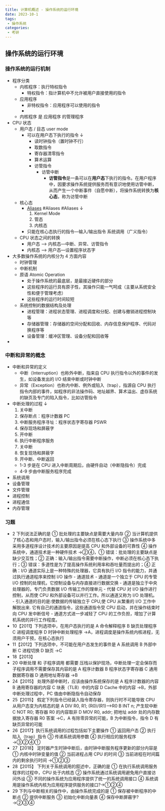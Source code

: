 ```yaml
---
title: 计算机概述 - 操作系统的运行环境
date: 2023-10-1
tags:
 - 操作系统
categories:
 - 考研
---
```


## 操作系统的运行环境

### 操作系统的运行机制

- 程序分类
  - 内核程序：执行特权指令
    - 特权指令：指计算机中不允许被用户直接使用的指令
  - 应用程序
    - 非特权指令：应用程序可以使用的指令
    -
  - 内核程序 是 应用程序 的管理程序
- CPU 状态
  - 用户态 / 目态 user mode
    - 可以在用户态下执行的指令 ↓
      - 读时钟指令（置时钟不行）
      - 取数指令
      - 寄存器清零指令
      - 算术运算
      - 访管指令
        - 访管中断
          - **访管指令**是一条可以在**用户态**下执行的指令。在用户程序中，因要求操作系统提供服务而有意识地使用访管中断，从而产生一个中断事件（自愿中断），将操作系统转换为**核心态**，称为访管中断
  - 核心态
    - [Aliases](./~/Aliases.md) #Aliases #Aliases ↓
      1. Kernel Mode
      2. 管态
      3. 内核态
    - 只能在核心态执行的指令―输入/输出指令 系统调用（广义指令）
  - CPU 状态之间的转换
    - 用户态 —> 内核态―中断、异常、访管指令
    - 内核态 —> 用户态―设置程序状态字
- 大多数操作系统的内核分为 4 方面内容
  - 时钟管理
  - 中断机制
  - 原语 Atomic Operation
    - 处于操作系统的最底层，是最接近硬件的部分
    - 这些程序的运行具有原子性，其操作只能一气呵成（主要从系统安全性和便于管理考虑）
    - 这些程序的运行时间较短
  - 系统控制的数据结构及处理
    - 进程管理：进程状态管理、进程调度和分配、创建与撤销进程控制块等
    - 存储器管理：存储器的空间分配和回收、内存信息保护程序、代码对换程序等
    - 设备管理：缓冲区管理、设备分配和回收等
-

### 中断和异常的概念

- 中断和异常的定义
  - 中断（Interruption）也称外中断，指来自 CPU 执行指令以外的事件的发生，如设备发出的 I/O 结束中断或时钟中断
  - 异常（Exception）也称内中断、例外或陷入（trap），指源自 CPU 执行指令内部的事件，如程序的非法操作码、地址越界、算术溢出、虚存系统的缺页及专门的陷入指令，比如访管指令
- 中断处理的过程 ↓
  1. 关中断
  2. 保存断点：程序计数器 PC
  3. 中断服务程序寻址：程序状态字寄存器 PSWR
  4. 保存现场和屏蔽字
  5. 开中断
  6. 执行中断程序服务
  7. 关中断
  8. 恢复现场和屏蔽字
  9. 开中断、中断返回
  - 1-3 步是在 CPU 进入中断周期后，由硬件自动（中断隐指令）完成
  - 4-9 步由中断服务程序完成
- 系统调用
- 设备管理
- 文件管理
- 进程控制
- 进程通信
- 内存管理

### 习题

- 2 下列说法正确的是
  ① 批处理的主要缺点是需要大量内存
  ② 当计算机提供了核心态和用户态时，输入/输出指令必须在核心态下执行
  ③ 操作系统中多采用多道程序设计技术的主要原因是提高 CPU 和外部设备的可靠性
  ④ 操作系统中，通道技术是一种硬件技术 →②④，① 错误：批处理的主要缺点是缺少交互性；② 正确：输入/输出指令需要中断操作，中断必须在核心态下执行；③ 错误：多道性是为了提高操作系统利用率和吞吐量而提出的；④ 正确：I/O 通道实际上是一种特殊的处理器，它具有执行 I/O 指令的能力，并通过执行通道程序来控制 I/O 操作 - 通道技术 - 通道是一个独立于 CPU 的专管 I/O 控制的处理机，它控制设备与内存直接进行数据交换 - 通道是独立于中央处理器的，专门负责数据 I/O 传输工作的理单元 - 代替 CPU 对 I/O 操作进行控制，从而使 CPU 和外部设备可以并行工作。所以通道又称为 I/O 处理机。 - 引入通道的目的是:使数据的传输独立于 CPU,使 CPU 从繁重的 I/O 工作中解脱出来. 它有自己的通道指令，这些通道指令受 CPU 启动，并在操作结束时向 CPU 发中断信号 - 通道方式进一步减轻了 CPU 的工作负担，增加了计算机系统的并行工作程度。
- 10【2011】下列选项中，在用户态执行的是
  A 命令解释程序
  B 缺页处理程序
  C 进程调度程序
  D 时钟中断处理程序 →A，进程调度是操作系统内核进程，无须用户干预，在核心态执行
- 11【2012】下列选项中，不可能在用户态发生的事件是
  A 系统调用
  B 外部中断
  C 进程切换
  D 缺页 →C
- 18【2013】
- 20 中断处理 和 子程序调用 都需要 压栈以保护现场，中断处理一定会保存而子程序调用不需要保存其内容的是
  A 程序计数器
  B 程序状态字寄存器
  C 通用数据寄存器
  D 通用地址寄存器 →B
- 24【2015】 处理外部中断时，应该由操作系统保存的是
  A 程序计数器的内容
  B 通用寄存器的内容
  C 块表（TLB）中的内容
  D Cache 中的内容 →B，外部中断处理过程中，PC 值由中断隐指令自动保存
- 25【2015】 假定下列指令已经装入指令寄存器，则执行时不可能导致 CPU 从用户态变为内核态的是
  A DIV R0, R1; (R0)/(R1)—>R0
  B INT n; 产生软中断
  C NOT R0; 寄存器 R0 的内容取非
  D MOV R0, addr; 把地址 addr 处的内存数据放入寄存器 R0
  答案 →C，A 有除零异常的可能，B 为中断指令，指令 D 有缺页异常的可能
- 26【2017】执行系统调用的过程包括如下主要操作
  ① 返回用户态
  ② 执行陷入（trap）指令
  ③ 传递系统调用参数
  ④ 执行相应的服务程序 →③②④①
- 27【2018】 定时器产生时钟中断后，由时钟中断服务程序更新的部分内容是
  ① 内核中时钟变量的值
  ② 当前进程占用 CPU 的时间
  ③ 当前进程在时间篇内的剩余执行时间 →①②③
- 28【2015】 下列关于系统调用的叙述中，正确的是
  ① 在执行系统调用服务程序的过程中，CPU 处于内核态
  ② 操作系统通过系统调用避免用户直接访问外设
  ③ 不同的操作系统为应用程序提供了统一的系统调用接口
  ④ 系统调用是操作系统内核为应用程序提供服务的接口?→①②④
- 29 下列与中断相关的操作中，由操作系统完成的是
  ① 保存被中断程序的中断点
  ② 提供中断服务
  ③ 初始化中断向量表
  ④ 保存中断屏蔽字?→②③④
